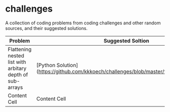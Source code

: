 # challenges
A collection of coding problems from coding challenges and other random sources, and their suggested solutions. 


| Problem                                                   | Suggested Soltion |
| --------------------------------------------------------- | ---------------------|
| Flattening nested list with arbitary depth of sub-arrays  | [Python Solution] (https://github.com/kkkoech/challenges/blob/master/flatten_nested_list.py)      |
| Content Cell                                              | Content Cell      |
